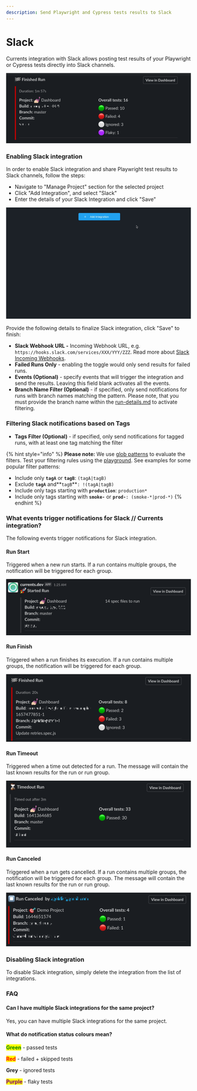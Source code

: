 ```yaml
---
description: Send Playwright and Cypress tests results to Slack
---
```


# Slack

Currents integration with Slack allows posting test results of your Playwright or Cypress tests directly into Slack channels.

![Cypress Tests Results in Slack Channel](<../.gitbook/assets/CleanShot 2022-02-22 at 23.51.35.png>)

### Enabling Slack integration

In order to enable Slack integration and share Playwright test results to Slack channels, follow the steps:

* Navigate to "Manage Project" section for the selected project
* Click "Add Integration", and select "Slack"
* Enter the details of your Slack Integration and click "Save"

![Enabling Cypress Slack integration](../.gitbook/assets/cypress-slack-integration.gif)

Provide the following details to finalize Slack integration, click "Save" to finish:

* **Slack Webhook URL -** Incoming Webhook URL, e.g. `https://hooks.slack.com/services/XXX/YYY/ZZZ`. Read more about [Slack Incoming Webhooks](https://api.slack.com/messaging/webhooks).
* **Failed Runs Only** - enabling the toggle would only send results for failed runs.
* **Events (Optional)** - specify events that will trigger the integration and send the results. Leaving this field blank activates all the events.
* **Branch Name Filter (Optional)** - if specified, only send notifications for runs with branch names matching the pattern. Please note, that you must provide the branch name within the [run-details.md](../runs/run-details.md "mention") to activate filtering.

### Filtering Slack notifications based on Tags

* **Tags Filter (Optional)** - if specified, only send notifications for tagged runs, with at least one tag matching the filter

{% hint style="info" %}
**Please note:** We use [glob patterns](https://www.npmjs.com/package/micromatch) to evaluate the filters. Test your filtering rules using the [playground](https://currents-branch-filter.stackblitz.io/). See examples for some popular filter patterns:

* Include only **`tagA`** or **`tagB`**: `(tagA|tagB)`
* Exclude **`tagA`** and**`tagB`**`: !(tagA|tagB)`
* Include only tags starting with **`production`**: `production*`
* Include only tags starting with **`smoke-`** or **`prod-`**`: (smoke-*|prod-*)`
{% endhint %}

### What events trigger notifications for Slack // Currents integration?

The following events trigger notifications for Slack integration.

#### **Run Start**

Triggered when a new run starts. If a run contains multiple groups, the notification will be triggered for each group.

![Example of Slack notification for Cypress Run Start event](../.gitbook/assets/slack-cypress-new-run.png)

#### **Run Finish**

Triggered when a run finishes its execution. If a run contains multiple groups, the notification will be triggered for each group.&#x20;

![Example of Slack notification for Cypress Run Finished](../.gitbook/assets/cypress-slack-run-finisj.png)

#### Run Timeout

Triggered when a time out detected for a run. The message will contain the last known results for the run or run group.

![Example of Slack notification for Cypress Run Finished with Timeout event ](../.gitbook/assets/cypress-slack-run-timeout.png)

#### Run Canceled

Triggered when a run gets cancelled. If a run contains multiple groups, the notification will be triggered for each group. The message will contain the last known results for the run or run group.

![Example of Slack notification for Cypress Run Canceled event ](../.gitbook/assets/cypress-run-canceled-slack.png)

### Disabling Slack integration

To disable Slack integration, simply delete the integration from the list of integrations.

### FAQ

#### Can I have multiple Slack integrations for the same project?

Yes, you can have multiple Slack integrations for the same project.

#### What do notification status colours mean?

<mark style="color:green;">**Green**</mark> - passed tests

<mark style="color:red;">**Red**</mark> - failed + skipped tests

**Grey** - ignored tests&#x20;

<mark style="color:purple;">**Purple**</mark> - flaky tests
